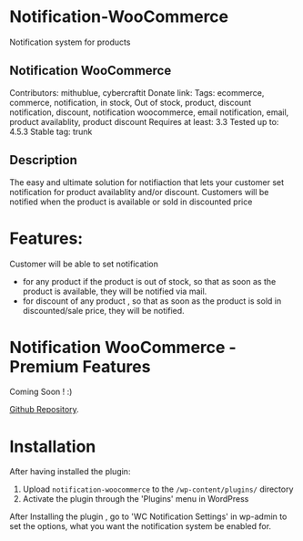 # Notification-WooCommerce
Notification system for products

## Notification WooCommerce ##
Contributors: mithublue, cybercraftit
Donate link: 
Tags: ecommerce, commerce, notification, in stock, Out of stock, product, discount notification, discount, notification woocommerce, email notification, email, product availablity, product discount
Requires at least: 3.3
Tested up to: 4.5.3
Stable tag: trunk

## Description ##

The easy and ultimate solution for notifiaction that lets your customer set notification for
product availablity and/or discount. Customers will be notified when the product is available or sold in discounted price



# Features:  #
Customer will be able to set notification 
*  for any product if the product is out of stock, so that as soon as the product is available, they will be notified via mail.
* for discount of any product , so that as soon as the product is sold in discounted/sale price, they will be notified.

# Notification WooCommerce - Premium Features #

Coming Soon ! :)


[Github Repository](https://github.com/mithublue/Notification-WooCommerce).

# Installation #

After having installed the plugin:
1. Upload `notification-woocommerce` to the `/wp-content/plugins/` directory
2. Activate the plugin through the 'Plugins' menu in WordPress

After Installing the plugin , go to 'WC Notification Settings' in wp-admin to set the options, what you want the notification system be enabled for.



